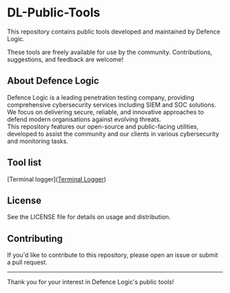 # DL-Public-Tools

This repository contains public tools developed and maintained by Defence Logic.

These tools are freely available for use by the community. Contributions, suggestions, and feedback are welcome!

## About Defence Logic

Defence Logic is a leading penetration testing company, providing comprehensive cybersecurity services including SIEM and SOC solutions. We focus on delivering secure, reliable, and innovative approaches to defend modern organisations against evolving threats.  
This repository features our open-source and public-facing utilities, developed to assist the community and our clients in various cybersecurity and monitoring tasks.

## Tool list

[Terminal logger]([Terminal Logger](https://github.com/DefenceLogic/DL-Public-Tools/tree/main/terminal-logger))

## License

See the LICENSE file for details on usage and distribution.

## Contributing

If you'd like to contribute to this repository, please open an issue or submit a pull request.

---

Thank you for your interest in Defence Logic's public tools!

